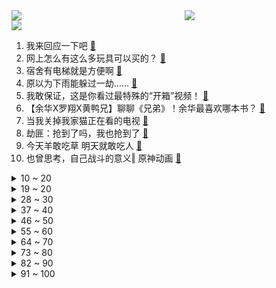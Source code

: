 <div >
	<a style="float:left;width:55%;" href = "https://github.com/anuraghazra/github-readme-stats">
	 <img src = "https://github-readme-stats.vercel.app/api?username=iuuuuuaena&theme=buefy&show_icons=true"/>
	</a>
	<a  style="float:right;width:45%" href = "https://github.com/anuraghazra/github-readme-stats">
	 <img  src="https://github-readme-stats.vercel.app/api/top-langs/?username=anuraghazra&layout=compact"/>
	</a>
	</div>

[![](https://img.shields.io/badge/jxd-@jxdgogogo.xyz-yellowgreen.svg)](https://www.jxdgogogo.xyz)<br>
1. 我来回应一下吧 [:link:](//www.bilibili.com/video/BV1NT411T7pn) <br>
2. 网上怎么有这么多玩具可以买的？ [:link:](//www.bilibili.com/video/BV16g41127e4) <br>
3. 宿舍有电梯就是方便啊 [:link:](//www.bilibili.com/video/BV1PY4y1N7ac) <br>
4. 原以为下雨能躲过一劫…… [:link:](//www.bilibili.com/video/BV1T14y1Y7hR) <br>
5. 我敢保证，这是你看过最特殊的“开箱”视频！ [:link:](//www.bilibili.com/video/BV1JG4y1q7xR) <br>
6. 【余华X罗翔X黄鸭兄】聊聊《兄弟》！余华最喜欢哪本书？ [:link:](//www.bilibili.com/video/BV1Ue4y187dT) <br>
7. 当我关掉我家猫正在看的电视 [:link:](//www.bilibili.com/video/BV1G14y1Y7yn) <br>
8. 劫匪：抢到了吗，我也抢到了 [:link:](//www.bilibili.com/video/BV1E24y1d73K) <br>
9. 今天羊敢吃草 明天就敢吃人 [:link:](//www.bilibili.com/video/BV15T411T71C) <br>
10. 也曾思考，自己战斗的意义‖ 原神动画 [:link:](//www.bilibili.com/video/BV1BG4y1q72b) <br>
<details>
<summary>10 ~ 20</summary>

11. 本期视频灵感来源@papi酱 [:link:](//www.bilibili.com/video/BV1sT411T7sG) <br>
12. 张艺兴《面纱》MV [:link:](//www.bilibili.com/video/BV1JT411T73B) <br>
13. 【躲闪摇】如何化解“日常危机” [:link:](//www.bilibili.com/video/BV1ae411M71v) <br>
14. 【Zc故事】到  墓  笔  记 [:link:](//www.bilibili.com/video/BV1nW4y1q7Pc) <br>
15. 我宣布潮汕生腌完爆日本生鱼片！【凭啥这么贵ep44-潮集荟】 [:link:](//www.bilibili.com/video/BV1n24y1o7Jk) <br>
16. 请不要游空气！！！ [:link:](//www.bilibili.com/video/BV1eV4y1M7Cg) <br>
17. 《 印 度 美 食 大 试 吃 》 [:link:](//www.bilibili.com/video/BV1MD4y1i7cc) <br>
18. 咱们，交个朋友吧 [:link:](//www.bilibili.com/video/BV1UW4y1e7gv) <br>
19. 当心印在衣服上的英文 [:link:](//www.bilibili.com/video/BV1VG4y1B7FY) <br>
</details>
<details>
<summary>19 ~ 20</summary>

20. 明明是魔法，硬说是科学 [:link:](//www.bilibili.com/video/BV1Le4y1b7W1) <br>
21. 维修师傅打死都不会告诉你的维修小技巧 [:link:](//www.bilibili.com/video/BV1xP411H7SK) <br>
22. 【伪人测试】 [:link:](//www.bilibili.com/video/BV1NW4y1v7Xw) <br>
23. 看到美女就肩膀痒 [:link:](//www.bilibili.com/video/BV1EW4y1q7Jo) <br>
24. 做了一个多月的醒狮酥！任何一个人不看到最后我都会哭的！ [:link:](//www.bilibili.com/video/BV1mB4y1E7N6) <br>
25. 还是爷的笑容最可爱～💗 [:link:](//www.bilibili.com/video/BV11e411M7Sb) <br>
26. 有名是真的有名，简单是真的简单！一口爆汁、香味十足的广东羊城葱油鸡！ [:link:](//www.bilibili.com/video/BV1xP4y1o7i9) <br>
27. 被我搭讪后一百个害羞小动作的修狗 [:link:](//www.bilibili.com/video/BV1cG411G7PL) <br>
28. 英 雄 技 能 现 状 [:link:](//www.bilibili.com/video/BV1hd4y1672m) <br>
</details>
<details>
<summary>28 ~ 30</summary>

29. 【原神】 完 全 体 爷 .exe [:link:](//www.bilibili.com/video/BV12P411H7wD) <br>
30. 直播间花3万买原石，价值38万？【慧小媛】 [:link:](//www.bilibili.com/video/BV1oT411K76f) <br>
31. 你们宿舍是办网吧的是吧！ [:link:](//www.bilibili.com/video/BV1cd4y1r7m2) <br>
32. 是人？是神？还是恶魔？这个游戏里的神隐藏着震撼人心的真相！ [:link:](//www.bilibili.com/video/BV1Me4y1h7iG) <br>
33. 灾区不要面包方便面 [:link:](//www.bilibili.com/video/BV1LG411G7AZ) <br>
34. “这无缝衔接就奥特离谱！” [:link:](//www.bilibili.com/video/BV1xg411275A) <br>
35. 【阿斗】军事鬼才小恶魔，高智商扭转战局挽救全城！美剧史诗巨作《权力的游戏》第9期 [:link:](//www.bilibili.com/video/BV1BD4y1i7nW) <br>
36. 【动画吃播】历时四个月，爆肝13560帧的烤肉动画 [:link:](//www.bilibili.com/video/BV1rd4y1679i) <br>
37. 雷电将军：谁也不能阻止我做饭！【定格动画】 [:link:](//www.bilibili.com/video/BV1ud4y1g7bk) <br>
</details>
<details>
<summary>37 ~ 40</summary>

38. 《原神》等风吟「你是一场意外，存在我的脑海」 [:link:](//www.bilibili.com/video/BV1x14y1Y7dh) <br>
39. 花48元在东北嗦豪华冷面！直接拿盆装，一个人吃懵了…… [:link:](//www.bilibili.com/video/BV1be4y1t7Fy) <br>
40. 科目三：激情 & Rush B [:link:](//www.bilibili.com/video/BV1NV4y1u7Cg) <br>
41. 有趣的灵魂 [:link:](//www.bilibili.com/video/BV1SP411H7a7) <br>
42. 这是人类能完成的操作？？3 [:link:](//www.bilibili.com/video/BV1de4y1875Q) <br>
43. 食品知识科普任重道远，我们将砥砺前行 [:link:](//www.bilibili.com/video/BV1m8411t7pP) <br>
44. 【猛男版】祭礼之舞 [:link:](//www.bilibili.com/video/BV1Te411M7BY) <br>
45. 网友韩国仁川机场偶遇中国人民解放军，中国军人不管走到哪里都是亮丽的风景。 [:link:](//www.bilibili.com/video/BV1uP4y1o7BV) <br>
46. 永远不要低估路边摊的实力！ [:link:](//www.bilibili.com/video/BV1qN4y1N7eV) <br>
</details>
<details>
<summary>46 ~ 50</summary>

47. 《 奇 怪 的 小 兔 叽 出 现 了 》 [:link:](//www.bilibili.com/video/BV1be4y1k7Gh) <br>
48. 浙江义乌要求商家下架槟榔，当地市监局：永久性禁售食用槟榔！ [:link:](//www.bilibili.com/video/BV1i8411t7qY) <br>
49. 对不起，我们是B站唯一双人登顶的UP主！ [:link:](//www.bilibili.com/video/BV1p8411t7Fv) <br>
50. 猫带孩子的崩溃瞬间 [:link:](//www.bilibili.com/video/BV1Fd4y1g7v1) <br>
51. 带你走进张翰的内心！重新认知《东八区的先生们》 [:link:](//www.bilibili.com/video/BV1He411M7W3) <br>
52. 开播七年，还是国产剧TOP！一口气看完《琅琊榜》 [:link:](//www.bilibili.com/video/BV17W4y1q7w3) <br>
53. 厨子天津逛夜市¥？？ [:link:](//www.bilibili.com/video/BV1QT411K7a9) <br>
54. 猫猫免费测血型，互帮互助，主子危机时快速匹配用血献血-猫德动物医院血型库计划 [:link:](//www.bilibili.com/video/BV1ve411M7Lm) <br>
55. 学生吵吵了一年让我跳舞，新学年放学前满足一下他们的愿望吧 Pink Venom [:link:](//www.bilibili.com/video/BV1Me411g7NA) <br>
</details>
<details>
<summary>55 ~ 60</summary>

56. 我用2年时间，拍摄了一部24节气纪录片... [:link:](//www.bilibili.com/video/BV1XW4y1e7tK) <br>
57. 一百块帮老奶奶解决了两年前的塌方问题 助人为乐我一直在路上 [:link:](//www.bilibili.com/video/BV1Jd4y1g7B2) <br>
58. 刘庸国内美食特别节目(一)蓬莱小面 [:link:](//www.bilibili.com/video/BV1D24y1d7Jg) <br>
59. 福多多：哼！我不管我最可爱！ [:link:](//www.bilibili.com/video/BV1tt4y1j79L) <br>
60. 天哪！鸡翅包饭PRO MAX版！！！巨好吃！！！ [:link:](//www.bilibili.com/video/BV1xd4y1g7zX) <br>
61. 看她朝我跑过来的时候，泪目了…… [:link:](//www.bilibili.com/video/BV1y8411t7oZ) <br>
62. 一个人去 两个人回 [:link:](//www.bilibili.com/video/BV1MD4y1q79F) <br>
63. 现场视频！泸定地震失联17天的甘宇找到了！曾放弃逃生拉闸救百人 [:link:](//www.bilibili.com/video/BV1UV4y1K7PF) <br>
64. 喜羊羊里评分最高的一章！教科书式绝活反转，结局更加令人心寒【拾荒记25】 [:link:](//www.bilibili.com/video/BV11N4y1N7SD) <br>
</details>
<details>
<summary>64 ~ 70</summary>

65. 500多斤的美食博主@胖猴仔_历经5个月甩掉了165斤，这个过程他到底经历了什么？又是怎么做到的！ #减肥逆袭 #一定要看到最后 #体重管理 [:link:](//www.bilibili.com/video/BV1Bg41127WW) <br>
66. 网络热门鸟图表情包原型，你见过吗？ [:link:](//www.bilibili.com/video/BV12B4y1E7TA) <br>
67. 面试简历这样写，老板想不录取你都难 [:link:](//www.bilibili.com/video/BV1DW4y1e7Yu) <br>
68. 43元的剩菜盲盒竟然有这么多？帅小伙尝完惊呆了，还去云南遇到了国家田径队马拉松运动员张德顺 [:link:](//www.bilibili.com/video/BV1hB4y1E7gd) <br>
69. 好家伙 网红盐比菜贵！秀智商还是秀钞？ [:link:](//www.bilibili.com/video/BV1XD4y1v76U) <br>
70. 6个漂亮妹妹，哪个色让你心动？♥️ [:link:](//www.bilibili.com/video/BV16P411H76y) <br>
71. 鉴定一下老外玩家们面对中国老六时的各种迷惑行为 [:link:](//www.bilibili.com/video/BV1Pg41127qW) <br>
72. 一盘来自西班牙的饭，竟然能卖到4000？！小伙大开眼界！ [:link:](//www.bilibili.com/video/BV1Qd4y167Q2) <br>
73. 游戏中和现实中的两副“嘴脸” [:link:](//www.bilibili.com/video/BV1rV4y1M7Ai) <br>
</details>
<details>
<summary>73 ~ 80</summary>

74. 【水果猎人】骂人为什么要用“圆柏”？ [:link:](//www.bilibili.com/video/BV1YG4y1B7rW) <br>
75. 地震瞬间水电站值长的生死抉择，网友：真英雄！ [:link:](//www.bilibili.com/video/BV1t14y1Y79Q) <br>
76. 当我用我妈的方式对待爸妈（疯狂血拼版） [:link:](//www.bilibili.com/video/BV1J14y1Y7xd) <br>
77. 30年前的大哥大 如今变成什么样？ [:link:](//www.bilibili.com/video/BV1Pe4y1h7YQ) <br>
78. [Beluga和他的小伙伴]关于我让手机和充电器结合这件事 [:link:](//www.bilibili.com/video/BV1kB4y1E7Pm) <br>
79. 豆瓣2.1！史上最烂！up主一口气带你全面观看油腻巨作《东八区的先生们》 [:link:](//www.bilibili.com/video/BV1JW4y1q784) <br>
80. 挑战中式龙吟《千层蜜枣酥》，小伙伴们给蚊师傅上难度了，蚊师傅很欣慰！ [:link:](//www.bilibili.com/video/BV1LG4y1B7x1) <br>
81. 这才刚开学 又没生活费了？ [:link:](//www.bilibili.com/video/BV1Jg41127Jn) <br>
82. 儿童失踪，埋尸，性侵！一栋大楼里到底能有多少秘密？深度解说《消失的孩子》第二期 [:link:](//www.bilibili.com/video/BV1vd4y1B7k8) <br>
</details>
<details>
<summary>82 ~ 90</summary>

83. 钢 管 舞 ⭐ [:link:](//www.bilibili.com/video/BV1J24y1d7PS) <br>
84. 花3个月试喝硬核整理“神仙冲泡饮品”大合集，超高性价比！谁喝谁爱！疯狂推荐！ [:link:](//www.bilibili.com/video/BV1YP411H7db) <br>
85. 被当成皮球两边踢，真无语··· [:link:](//www.bilibili.com/video/BV1oe4y1r7tT) <br>
86. 纯纯海克斯科技？好吃到疯了【猪肉生姜烧】非常的哇塞！ [:link:](//www.bilibili.com/video/BV1TW4y1q7kU) <br>
87. 突发事件：下架、永久性禁售槟榔 [:link:](//www.bilibili.com/video/BV1iP411H7ak) <br>
88. 你是来问片的吗？你怕是连孩子名字都想好了【阅片无数Ⅱ 61】 [:link:](//www.bilibili.com/video/BV1de4y1t7Rx) <br>
89. 当一些奇奇怪怪的文化入侵鬼畜区 [:link:](//www.bilibili.com/video/BV1dd4y167FV) <br>
90. 假如中国学生去霍格沃茨上学…… [:link:](//www.bilibili.com/video/BV1oe4y1r7Q8) <br>
91. 【瑞克与莫蒂】第六季第三集的剧情太逆天——杰瑞俩老婆？！#215 [:link:](//www.bilibili.com/video/BV1Bt4y1A7Mm) <br>
</details>
<details>
<summary>91 ~ 100</summary>

92. 强到被禁赛！LWX黑化一人把LBL打成图书馆，毒硬币潘大C新一倍感耻辱，集体沉默…… [:link:](//www.bilibili.com/video/BV1kg41127Sf) <br>
93. 最倒霉的人氪金！能不能申请吉尼斯纪录？ [:link:](//www.bilibili.com/video/BV1Bd4y1B7rB) <br>
94. 我不是要离婚哈，就是给你们还原一下我真正的生活，宽慰一下每家那个最操心的人。 [:link:](//www.bilibili.com/video/BV1ge411M7Na) <br>
95. 百元左右的撕漫格子衬衫，我买了80件来帮你们测评…… [:link:](//www.bilibili.com/video/BV1bY4y1T7ar) <br>
96. 当你躲避猫猫的贴贴会发生什么 [:link:](//www.bilibili.com/video/BV1n14y1Y7Gm) <br>
97. 胆小的修狗有糖吃，前面吠得多凶，后面就吃得多猛 [:link:](//www.bilibili.com/video/BV1je411M7iP) <br>
98. 工长建议把卧室门改成墙吸放在上面，业主说：好设计太省心！ [:link:](//www.bilibili.com/video/BV1ke4y187FF) <br>
99. 挑战当淑女的第一天 [:link:](//www.bilibili.com/video/BV1LW4y1q7NP) <br>
100. 全程高能|| 汉末双雄决战到最后一秒的史诗级对决 [:link:](//www.bilibili.com/video/BV1ug411275z) <br>
</details>
